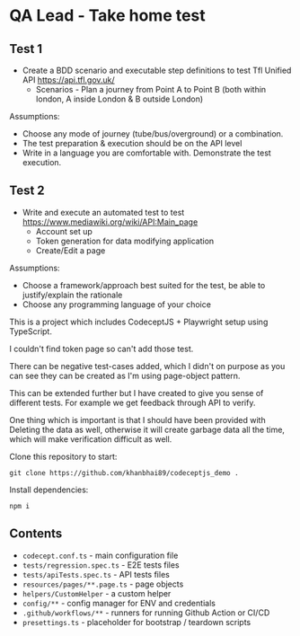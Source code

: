 # QA Lead - Take home test

## Test 1

* Create a BDD scenario and executable step definitions to test Tfl Unified API <https://api.tfl.gov.uk/>
  * Scenarios - Plan a journey from Point A to Point B (both within london, A inside London & B outside London)

Assumptions:

* Choose any mode of journey (tube/bus/overground) or a combination.
* The test preparation & execution should be on the API level
* Write in a language you are comfortable with. Demonstrate the test execution.

## Test 2

* Write and execute an automated test to test <https://www.mediawiki.org/wiki/API:Main_page>
  * Account set up
  * Token generation for data modifying application
  * Create/Edit a page

Assumptions:

* Choose a framework/approach best suited for the test, be able to justify/explain the rationale
* Choose any programming language of your choice

This is a project which includes CodeceptJS + Playwright setup using TypeScript.

I couldn't find token page so can't add those test.

There can be negative test-cases added, which I didn't on purpose as you can see they can be created as I'm using page-object pattern.

This can be extended further but I have created to give you sense of different tests. For example we get feedback through API to verify.

One thing which is important is that I should have been provided with Deleting the data as well, otherwise it will create garbage data all the time, which will make verification difficult as well.

Clone this repository to start:

```
git clone https://github.com/khanbhai89/codeceptjs_demo .
```

Install dependencies:

```
npm i
```

## Contents

* `codecept.conf.ts` - main configuration file
* `tests/regression.spec.ts` - E2E tests files
* `tests/apiTests.spec.ts` - API tests files
* `resources/pages/**.page.ts` - page objects
* `helpers/CustomHelper` - a custom helper
* `config/**` - config manager for ENV and credentials
* `.github/workflows/**` - runners for running Github Action or CI/CD
* `presettings.ts` - placeholder for bootstrap / teardown scripts
